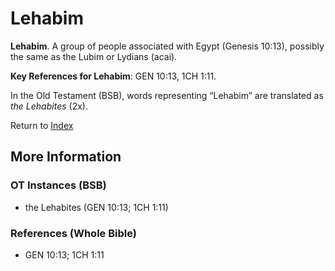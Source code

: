 # Lehabim
**Lehabim**. 
A group of people associated with Egypt (Genesis 10:13), possibly the same as the Lubim or Lydians (acai). 


**Key References for Lehabim**: 
GEN 10:13, 1CH 1:11. 


In the Old Testament (BSB), words representing “Lehabim” are translated as 
*the Lehabites* (2x). 




Return to [Index](00-Index.md)

## More Information

### OT Instances (BSB)

* the Lehabites (GEN 10:13; 1CH 1:11)



### References (Whole Bible)

* GEN 10:13; 1CH 1:11



